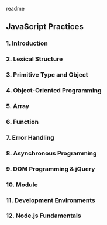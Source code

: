 readme

## JavaScript Practices
### 1\. Introduction
### 2\. Lexical Structure
### 3\. Primitive Type and Object
### 4\. Object-Oriented Programming
### 5\. Array
### 6\. Function
### 7\. Error Handling
### 8\. Asynchronous Programming
### 9\. DOM Programming & jQuery
### 10\. Module
### 11\. Development Environments
### 12\. Node.js Fundamentals